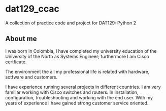 # dat129_ccac
A collection of practice code and project for DAT129: Python 2

## About me
I was born in Colombia, I have completed my university education of the University of the North as Systems Engineer; furthermore I am Cisco certficate.

The environment the all my professional life is related with hardware, sotfware and customers.

I have experience running several projects in different countries. I am very familiar working with Cisco switches and routers. In installation, configuration, troubleshooting and working with the end user. With my years of experience I have gained strong customer service oriented.
